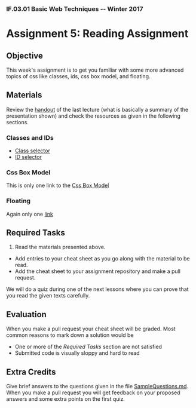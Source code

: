 ### IF.03.01 Basic Web Techniques -- Winter 2017
# Assignment 5: Reading Assignment

## Objective
This week's assignment is to get you familiar with some more advanced topics of css like classes, ids, css box model, and floating.

## Materials
Review the [handout](AdvancedCssHandout.pdf) of the last lecture (what is basically a summary of the presentation shown) and check the resources as given in the following sections.

### Classes and IDs
- [Class selector](https://www.w3schools.com/cssref/sel_class.asp)
- [ID selector](https://www.w3schools.com/cssref/sel_id.asp)

### Css Box Model
This is only one link to the [Css Box Model](https://www.w3schools.com/css/css_boxmodel.asp)

### Floating
Again only one [link](https://www.w3schools.com/css/css_float.asp)

## Required Tasks
1. Read the materials presented above.
- Add entries to your cheat sheet as you go along with the material to be read.
- Add the cheat sheet to your assignment repository and make a pull request.

We will do a quiz during one of the next lessons where you can prove that you read the given texts carefully.

## Evaluation
When you make a pull request your cheat sheet will be graded. Most common reasons to mark down a solution would be
- One or more of the *Required Tasks* section are not satisfied
- Submitted code is visually sloppy and hard to read

## Extra Credits
Give brief answers to the questions given in the file [SampleQuestions.md](SampleQuestions.md). When you make a pull request you will get feedback on your proposed answers and some extra points on the first quiz.
